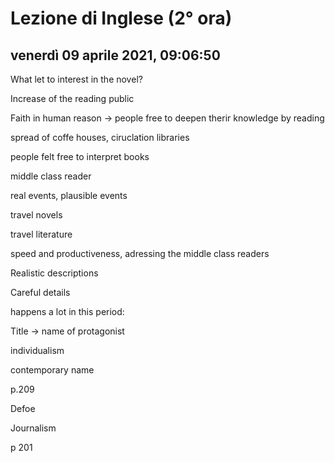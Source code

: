 # Lezione di Inglese (2° ora)

## venerdì 09 aprile 2021, 09:06:50

What let to interest in the novel?

Increase of the reading public



Faith in human reason -> people free to deepen therir knowledge by reading

spread of coffe houses, ciruclation libraries

people felt free to interpret books



middle class reader



real events, plausible events



travel novels



travel literature



speed and productiveness, adressing the middle class readers



Realistic descriptions



Careful details

happens a lot in this period:

Title -> name of protagonist

individualism



contemporary name



p.209

Defoe

Journalism

p 201